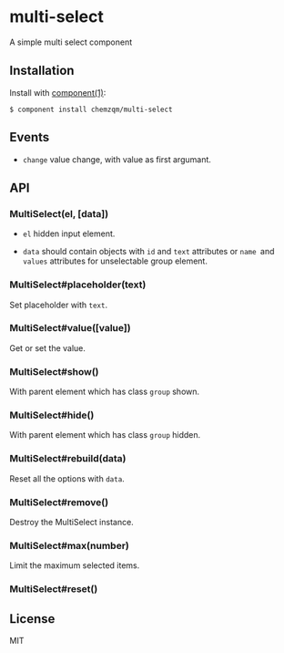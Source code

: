 # multi-select

  A simple multi select component

## Installation

  Install with [component(1)](http://component.io):

    $ component install chemzqm/multi-select

## Events

* `change` value change, with value as first argumant.

## API

### MultiSelect(el, [data])

* `el` hidden input element.

* `data` should contain objects with `id` and `text` attributes or `name `and `values` attributes for unselectable group element.

### MultiSelect#placeholder(text)

Set placeholder with `text`.

### MultiSelect#value([value])

Get or set the value.

### MultiSelect#show()

With parent element which has class `group` shown.

### MultiSelect#hide()

With parent element which has class `group` hidden.

### MultiSelect#rebuild(data)

Reset all the options with `data`.

### MultiSelect#remove()

Destroy the MultiSelect instance.

### MultiSelect#max(number)

Limit the maximum selected items.

### MultiSelect#reset()

## License

  MIT
